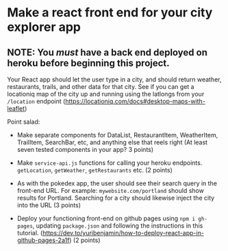 # Make a react front end for your city explorer app

## NOTE: You _must_ have a back end deployed on heroku before beginning this project.

Your React app should let the user type in a city, and should return weather, restaurants, trails, and other data for that city. See if you can get a locationiq map of the city up and running using the latlongs from your `/location` endpoint (https://locationiq.com/docs#desktop-maps-with-leaflet)

Point salad:

- Make separate components for DataList, RestaurantItem, WeatherItem, TrailItem, SearchBar, etc, and anything else that reels right (At least seven tested components in your app? 3 points)

- Make `service-api.js` functions for calling your heroku endpoints. `getLocation`, `getWeather`, `getRestaurants` etc. (2 points)

- As with the pokedex app, the user should see their search query in the front-end URL. For example: `mywebsite.com/portland` should show results for Portland. Searching for a city should likewise inject the city into the URL (3 points)

- Deploy your functioning front-end on github pages using `npm i gh-pages`, updating `package.json` and following the instructions in this tutorial. (https://dev.to/yuribenjamin/how-to-deploy-react-app-in-github-pages-2a1f) (2 points)